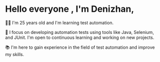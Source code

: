 # Hello everyone , I'm Denizhan,

👩‍💻 I'm 25 years old and I'm learning test automation.

🚀 I focus on developing automation tests using tools like Java, Selenium, and JUnit. I'm open to continuous learning and working on new projects.

📚 I'm here to gain experience in the field of test automation and improve my skills.

